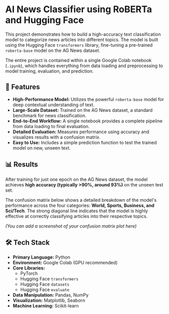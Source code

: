 # AI News Classifier using RoBERTa and Hugging Face

This project demonstrates how to build a high-accuracy text classification model to categorize news articles into different topics. The model is built using the Hugging Face `transformers` library, fine-tuning a pre-trained `roberta-base` model on the AG News dataset.

The entire project is contained within a single Google Colab notebook (`.ipynb`), which handles everything from data loading and preprocessing to model training, evaluation, and prediction.

## 🚀 Features

* **High-Performance Model:** Utilizes the powerful `roberta-base` model for deep contextual understanding of text.
* **Large-Scale Dataset:** Trained on the AG News dataset, a standard benchmark for news classification.
* **End-to-End Workflow:** A single notebook provides a complete pipeline from data loading to final evaluation.
* **Detailed Evaluation:** Measures performance using accuracy and visualizes results with a confusion matrix.
* **Easy to Use:** Includes a simple prediction function to test the trained model on new, unseen text.

## 📊 Results

After training for just one epoch on the AG News dataset, the model achieves **high accuracy (typically >90%, around 93%)** on the unseen test set.

The confusion matrix below shows a detailed breakdown of the model's performance across the four categories: **World, Sports, Business, and Sci/Tech**. The strong diagonal line indicates that the model is highly effective at correctly classifying articles into their respective topics.

*(You can add a screenshot of your confusion matrix plot here)*

## 🛠️ Tech Stack

* **Primary Language:** Python
* **Environment:** Google Colab (GPU recommended)
* **Core Libraries:**
    * PyTorch
    * Hugging Face `transformers`
    * Hugging Face `datasets`
    * Hugging Face `evaluate`
* **Data Manipulation:** Pandas, NumPy
* **Visualization:** Matplotlib, Seaborn
* **Machine Learning:** Scikit-learn
